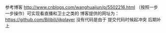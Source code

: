 参考博客
http://www.cnblogs.com/wanghuaijun/p/5502216.html （按照一步一步操作）可实现看直播和卫士之类的
博客提供的网址为：https://github.com/Bilibili/ijkplayer
没有代码是由于 提交代码时候起冲突 后期补上